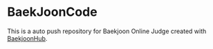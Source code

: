 # BaekJoonCode
This is a auto push repository for Baekjoon Online Judge created with [BaekjoonHub](https://github.com/BaekjoonHub/BaekjoonHub).
